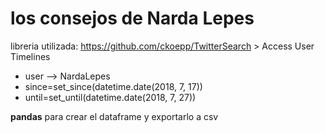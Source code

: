 # los consejos de Narda Lepes

libreria utilizada: https://github.com/ckoepp/TwitterSearch > Access User Timelines

* user --> NardaLepes
* since=set_since(datetime.date(2018, 7, 17))
* until=set_until(datetime.date(2018, 7, 27))

**pandas** para crear el dataframe y exportarlo a csv
